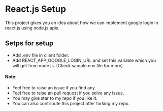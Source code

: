 # React.js Setup
This project gives you an idea about how we can implement google login in react.js using node.js apis.


## Setps for setup
* Add .env file in client folder.
* Add REACT_APP_GOOGLE_LOGIN_URL and set this variable which you will get from node js. (Check sample.env file for more)



#### Note:
- Feel free to raise an issue if you find any.
- Feel free to raise an pull request if you solve any issue.
- You may give star to my repo if you like it.
- You can also contribute this project after forking my repo.